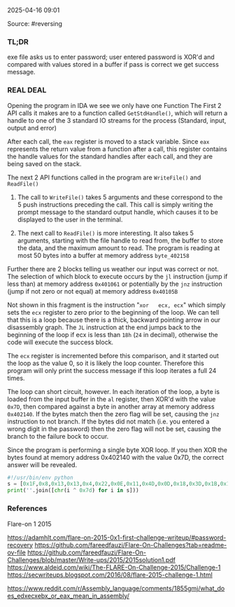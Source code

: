 
2025-04-16 09:01

Source: #reversing 
### TL;DR

exe file asks us to enter password; user entered password is XOR'd and compared with values stored in a buffer 
if pass is correct we get success message. 
### REAL DEAL 

Opening the program in IDA we see we only have one Function 
The First 2 API calls it makes are to a function called `GetStdHandle()`, which will return a handle to one of the 3 standard IO streams for the process (Standard, input, output and error)

After each call, the `eax` register is moved to a stack variable. Since `eax` represents the return value from a function after a call, this register contains the handle values for the standard handles after each call, and they are being saved on the stack. 

The next 2 API functions called in the program are `WriteFile()` and `ReadFile()` 

1. The call to `WriteFile()` takes 5 arguments and these correspond to the 5 push instructions preceding the call. This call is simply writing the prompt message to the standard output handle, which causes it to be displayed to the user in the terminal. 

2. The next call to `ReadFile()` is more interesting. It also takes 5 arguments, starting with the file handle to read from, the buffer to store the data, and the maximum amount to read. The program is reading at most 50 bytes into a buffer at memory address `byte_402158`

Further there are 2 blocks telling us weather our input was correct or not. The selection of which block to execute occurs by the `jl` instruction (jump if less than) at memory address `0x401061` or potentially by the `jnz` instruction (jump if not zero or not equal) at memory address `0x40105B`

Not shown in this fragment is the instruction "`xor   ecx, ecx`" which simply sets the `ecx` register to zero prior to the beginning of the loop. We can tell that this is a loop because there is a thick, backward pointing arrow in our disassembly graph. The `JL` instruction at the end jumps back to the beginning of the loop if ecx is less than `18h` (`24` in decimal), otherwise the code will execute the success block. 

The `ecx` register is incremented before this comparison, and it started out the loop as the value 0, so it is likely the loop counter. Therefore this program will only print the success message if this loop iterates a full 24 times. 

The loop can short circuit, however. In each iteration of the loop, a byte is loaded from the input buffer in the `al` register, then XOR'd with the value `0x7D`, then compared against a byte in another array at memory address `0x402140`. If the bytes match then the zero flag will be set, causing the `jnz` instruction to not branch. If the bytes did not match (i.e. you entered a wrong digit in the password) then the zero flag will not be set, causing the branch to the failure bock to occur. 

Since the program is performing a single byte XOR loop. If you then XOR the bytes found at memory address 0x402140 with the value 0x7D, the correct answer will be revealed. 

```python
#!/usr/bin/env python
s = [0x1F,0x8,0x13,0x13,0x4,0x22,0x0E,0x11,0x4D,0x0D,0x18,0x3D,0x1B,0x11,0x1C,0x0F,0x18,0x50,0x12,0x13,0x53,0x1E,0x12,0x10]
print(''.join([chr(i ^ 0x7d) for i in s]))
```

### References
Flare-on 1 2015

https://adamhlt.com/flare-on-2015-0x1-first-challenge-writeup/#password-recovery
https://github.com/fareedfauzi/Flare-On-Challenges?tab=readme-ov-file
https://github.com/fareedfauzi/Flare-On-Challenges/blob/master/Write-ups/2015/2015solution1.pdf
https://www.aldeid.com/wiki/The-FLARE-On-Challenge-2015/Challenge-1
https://secwriteups.blogspot.com/2016/08/flare-2015-challenge-1.html


https://www.reddit.com/r/Assembly_language/comments/1855gmj/what_does_edxecxebx_or_eax_mean_in_assembly/